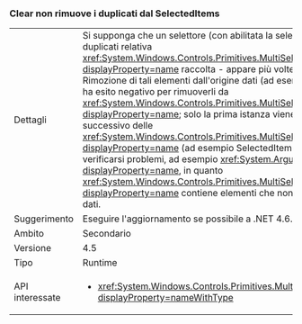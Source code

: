 ### <a name="itemsclear-does-not-remove-duplicates-from-selecteditems"></a>Clear non rimuove i duplicati dal SelectedItems

|   |   |
|---|---|
|Dettagli|Si supponga che un selettore (con abilitata la selezione multipla) è duplicati relativa <xref:System.Windows.Controls.Primitives.MultiSelector.SelectedItems?displayProperty=name> raccolta - appare più volte lo stesso elemento.  Rimozione di tali elementi dall'origine dati (ad esempio chiamando Clear) ha esito negativo per rimuoverli da <xref:System.Windows.Controls.Primitives.MultiSelector.SelectedItems?displayProperty=name>; solo la prima istanza viene rimossa. Inoltre, utilizzo successivo delle <xref:System.Windows.Controls.Primitives.MultiSelector.SelectedItems?displayProperty=name> (ad esempio SelectedItems.Clear()) possono verificarsi problemi, ad esempio <xref:System.ArgumentException?displayProperty=name>, in quanto <xref:System.Windows.Controls.Primitives.MultiSelector.SelectedItems?displayProperty=name> contiene elementi che non sono più nell'origine dati.|
|Suggerimento|Eseguire l'aggiornamento se possibile a .NET 4.6.2.|
|Ambito|Secondario|
|Versione|4.5|
|Tipo|Runtime|
|API interessate|<ul><li><xref:System.Windows.Controls.Primitives.MultiSelector.SelectedItems?displayProperty=nameWithType></li></ul>|

